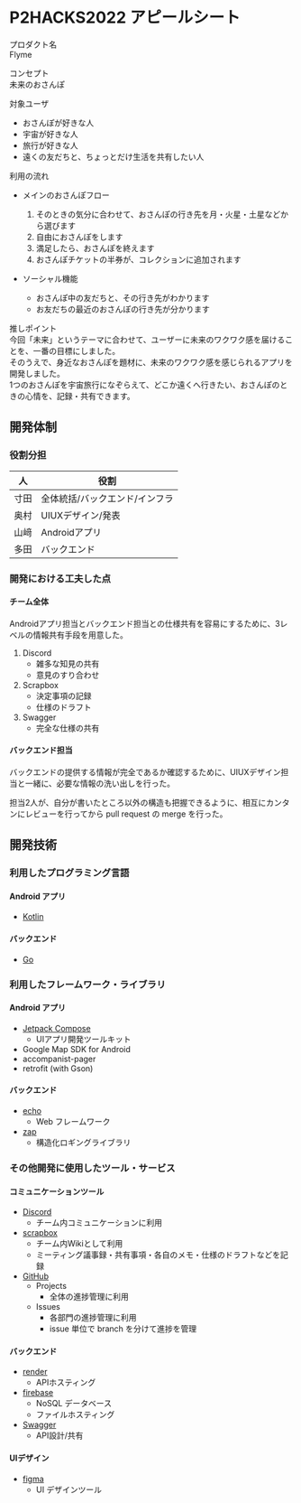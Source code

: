 # P2HACKS2022 アピールシート 

プロダクト名  
Flyme

コンセプト  
未来のおさんぽ

対象ユーザ
- おさんぽが好きな人
- 宇宙が好きな人
- 旅行が好きな人
- 遠くの友だちと、ちょっとだけ生活を共有したい人

利用の流れ
- メインのおさんぽフロー
  1. そのときの気分に合わせて、おさんぽの行き先を月・火星・土星などから選びます
  1. 自由におさんぽをします
  1. 満足したら、おさんぽを終えます
  1. おさんぽチケットの半券が、コレクションに追加されます

- ソーシャル機能
  - おさんぽ中の友だちと、その行き先がわかります
  - お友だちの最近のおさんぽの行き先が分かります

推しポイント  
今回「未来」というテーマに合わせて、ユーザーに未来のワクワク感を届けることを、一番の目標にしました。  
そのうえで、身近なおさんぽを題材に、未来のワクワク感を感じられるアプリを開発しました。  
1つのおさんぽを宇宙旅行になぞらえて、どこか遠くへ行きたい、おさんぽのときの心情を、記録・共有できます。

## 開発体制  

### 役割分担
| 人 | 役割 |
| - | - |
| 寸田 | 全体統括/バックエンド/インフラ |
| 奥村 | UIUXデザイン/発表 |
| 山﨑 | Androidアプリ |
| 多田 | バックエンド |

### 開発における工夫した点  

#### チーム全体

Androidアプリ担当とバックエンド担当との仕様共有を容易にするために、3レベルの情報共有手段を用意した。
1. Discord
    - 雑多な知見の共有
    - 意見のすり合わせ
1. Scrapbox
    - 決定事項の記録
    - 仕様のドラフト
1. Swagger
    - 完全な仕様の共有

#### バックエンド担当

バックエンドの提供する情報が完全であるか確認するために、UIUXデザイン担当と一緒に、必要な情報の洗い出しを行った。

担当2人が、自分が書いたところ以外の構造も把握できるように、相互にカンタンにレビューを行ってから pull request の merge を行った。

## 開発技術 

### 利用したプログラミング言語  

#### Android アプリ
- [Kotlin](https://kotlinlang.org/)

#### バックエンド
- [Go](https://go.dev/)

### 利用したフレームワーク・ライブラリ

#### Android アプリ
- [Jetpack Compose](https://developer.android.com/jetpack/compose?hl=ja)
  - UIアプリ開発ツールキット
- Google Map SDK for Android
- accompanist-pager
- retrofit (with Gson)

#### バックエンド
- [echo](https://echo.labstack.com/)
  - Web フレームワーク
- [zap](https://github.com/uber-go/zap)
  - 構造化ロギングライブラリ

### その他開発に使用したツール・サービス

#### コミュニケーションツール
- [Discord](https://discord.com/)
  - チーム内コミュニケーションに利用
- [scrapbox](https://scrapbox.io)
  - チーム内Wikiとして利用
  - ミーティング議事録・共有事項・各自のメモ・仕様のドラフトなどを記録
- [GitHub](https://github.com)
  - Projects
    - 全体の進捗管理に利用
  - Issues
    - 各部門の進捗管理に利用
    - issue 単位で branch を分けて進捗を管理

#### バックエンド
- [render](https://render.com/)
  - APIホスティング
- [firebase](https://firebase.google.com/)
  - NoSQL データベース
  - ファイルホスティング
- [Swagger](https://swagger.io/)
  - API設計/共有

#### UIデザイン
- [figma](https://www.figma.com/ja/)
  - UI デザインツール
